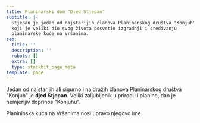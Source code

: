 ```yaml
---
title: Planinarski dom "Djed Stjepan"
subtitle: |-
  Stjepan je jedan od najstarijih članova Planinarskog društva "Konjuh" 
  koji je veliki dio svog života posvetio izgradnji i sređivanju 
  planinarske kuće na Vršanima.
seo:
  title: ''
  description: ''
  robots: []
  extra: []
  type: stackbit_page_meta
template: page
---
```

Jedan od najstarijih ali sigurno i najdražih članova Planinarskog društva "Konjuh" je **djed Stjepan**. Veliki zaljubljenik u prirodu i planine, dao je nemjerljiv doprinos "Konjuhu".



Planininska kuća na Vršanima nosi upravo njegovo ime.

